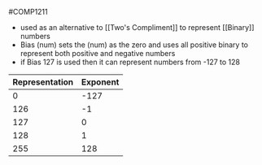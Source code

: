#COMP1211 
- used as an alternative to [[Two's Compliment]] to represent [[Binary]] numbers
- Bias (num) sets the (num) as the zero and uses all positive binary to represent both positive and negative numbers
- if Bias 127 is used then it can represent numbers from -127 to 128

| Representation | Exponent |
| -------------- | -------- |
| 0              | -127     |
| 126            | -1       |
| 127            | 0        |
| 128            | 1        |
| 255            | 128      |
